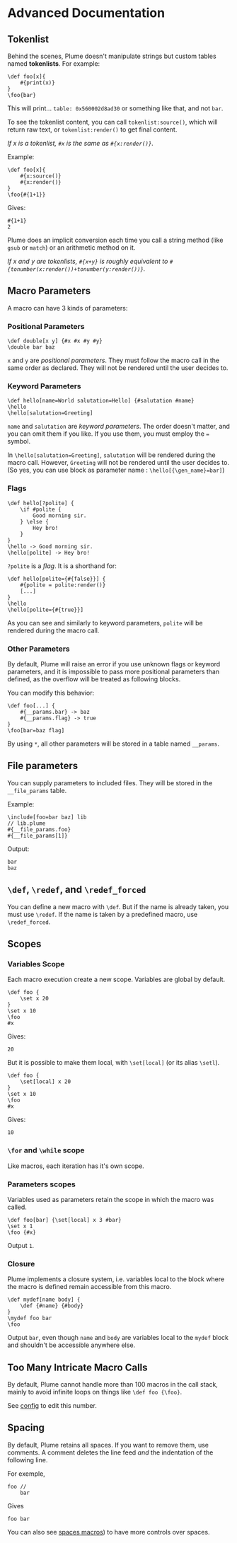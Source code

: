 # Advanced Documentation

## Tokenlist

Behind the scenes, Plume doesn't manipulate strings but custom tables named **tokenlists**. For example:

```plume
\def foo[x]{
    #{print(x)}
}
\foo{bar}
```
This will print... `table: 0x560002d8ad30` or something like that, and not `bar`.

To see the tokenlist content, you can call `tokenlist:source()`, which will return raw text, or `tokenlist:render()` to get final content.

_If x is a tokenlist, `#x` is the same as `#{x:render()}`._

Example:

```plume
\def foo[x]{
    #{x:source()}
    #{x:render()}
}
\foo{#{1+1}}
```
Gives:

```plume
#{1+1}
2
```

Plume does an implicit conversion each time you call a string method (like `gsub` or `match`) or an arithmetic method on it.

_If x and y are tokenlists, `#{x+y}` is roughly equivalent to `#{tonumber(x:render())+tonumber(y:render())}`._

## Macro Parameters

A macro can have 3 kinds of parameters:

### Positional Parameters

```plume
\def double[x y] {#x #x #y #y}
\double bar baz
```
`x` and `y` are _positional parameters_. They must follow the macro call in the same order as declared. They will not be rendered until the user decides to.

### Keyword Parameters

```plume
\def hello[name=World salutation=Hello] {#salutation #name}
\hello
\hello[salutation=Greeting]
```
`name` and `salutation` are _keyword parameters_. The order doesn't matter, and you can omit them if you like. If you use them, you must employ the `=` symbol.

In `\hello[salutation=Greeting]`, `salutation` will be rendered during the macro call. However, `Greeting` will not be rendered until the user decides to. (So yes, you can use block as parameter name : `\hello[{\gen_name}=bar]`)

### Flags

```plume
\def hello[?polite] {
    \if #polite {
        Good morning sir.
    } \else {
        Hey bro!
    }
}
\hello -> Good morning sir.
\hello[polite] -> Hey bro!
```
`?polite` is a _flag_. It is a shorthand for:

```plume
\def hello[polite={#{false}}] {
    #{polite = polite:render()}
    [...]
}
\hello
\hello[polite={#{true}}]
```

As you can see and similarly to keyword parameters, `polite` will be rendered during the macro call.

### Other Parameters

By default, Plume will raise an error if you use unknown flags or keyword parameters, and it is impossible to pass more positional parameters than defined, as the overflow will be treated as following blocks.

You can modify this behavior:

```plume
\def foo[...] {
    #{__params.bar} -> baz
    #{__params.flag} -> true
}
\foo[bar=baz flag]
```

By using `*`, all other parameters will be stored in a table named `__params`.


## File parameters
You can supply parameters to included files. They will be stored in the `__file_params` table.

Example:
```plume
\include[foo=bar baz] lib
// lib.plume
#{__file_params.foo}
#{__file_params[1]}
```
Output:
```
bar
baz
```




## `\def`, `\redef`, and `\redef_forced`

You can define a new macro with `\def`. But if the name is already taken, you must use `\redef`. If the name is taken by a predefined macro, use `\redef_forced`.

## Scopes
### Variables Scope

Each macro execution create a new scope.
Variables are global by default.

```plume
\def foo {
    \set x 20
}
\set x 10
\foo
#x
```
Gives:

```
20
```

But it is possible to make them local, with `\set[local]` (or its alias `\setl`).

```plume
\def foo {
    \set[local] x 20
}
\set x 10
\foo
#x
```

Gives:

```
10
```

### `\for` and `\while` scope
Like macros, each iteration has it's own scope.

### Parameters scopes

Variables used as parameters retain the scope in which the macro was called.

```plume
\def foo[bar] {\set[local] x 3 #bar}
\set x 1 
\foo {#x}
```

Output `1`.

### Closure

Plume implements a closure system, i.e. variables local to the block where the macro is defined remain accessible from this macro.

```plume
\def mydef[name body] {
    \def {#name} {#body}
}
\mydef foo bar
\foo
```

Output `bar`, even though `name` and `body` are variables local to the `mydef` block and shouldn't be accessible anywhere else.

## Too Many Intricate Macro Calls

By default, Plume cannot handle more than 100 macros in the call stack, mainly to avoid infinite loops on things like `\def foo {\foo}`.

See [config](config.md) to edit this number.

## Spacing
By default, Plume retains all spaces. If you want to remove them, use comments.
A comment deletes the line feed _and_ the indentation of the following line.

For exemple, 
```plume
foo //
    bar
```
Gives
```plume
foo bar
```

You can also see [spaces macros](macros.md#spaces)) to have more controls over spaces.
